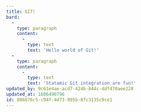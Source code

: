 ```yaml
---
title: GIT!
bard:
  -
    type: paragraph
    content:
      -
        type: text
        text: 'Hello world of Git!'
  -
    type: paragraph
    content:
      -
        type: text
        text: 'Statamic Git integration are fun!'
updated_by: 9c61e4ae-acd7-424b-b44c-ddf470aee228
updated_at: 1606490796
id: 806b76c5-c94f-4d73-995b-8fc3135c9ce1
---
```


